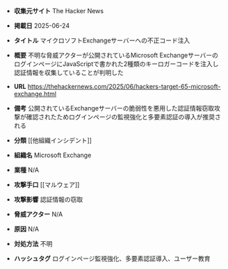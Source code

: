 - **収集元サイト**
The Hacker News

- **掲載日**
2025-06-24

- **タイトル**
マイクロソフトExchangeサーバーへの不正コード注入

- **概要**
不明な脅威アクターが公開されているMicrosoft ExchangeサーバーのログインページにJavaScriptで書かれた2種類のキーロガーコードを注入し認証情報を収集していることが判明した

- **URL**
https://thehackernews.com/2025/06/hackers-target-65-microsoft-exchange.html

- **備考**
公開されているExchangeサーバーの脆弱性を悪用した認証情報窃取攻撃が確認されたためログインページの監視強化と多要素認証の導入が推奨される

- **分類**
[[他組織インシデント]]

- **組織名**
Microsoft Exchange

- **業種**
N/A

- **攻撃手口**
[[マルウェア]]

- **攻撃影響**
認証情報の窃取

- **脅威アクター**
N/A

- **原因**
N/A

- **対処方法**
不明

- **ハッシュタグ**
ログインページ監視強化、多要素認証導入、ユーザー教育
